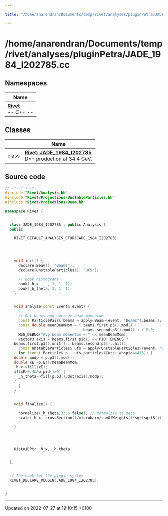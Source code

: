 ```yaml
---

title: "/home/anarendran/Documents/temp/rivet/analyses/pluginPetra/JADE_1984_I202785.cc"

---
```


# /home/anarendran/Documents/temp/rivet/analyses/pluginPetra/JADE_1984_I202785.cc



## Namespaces

| Name           |
| -------------- |
| **[Rivet](http://example.org/namespaces/namespacerivet/)** <br>-*- C++ -*-  |

## Classes

|                | Name           |
| -------------- | -------------- |
| class | **[Rivet::JADE_1984_I202785](http://example.org/classes/classrivet_1_1jade__1984__i202785/)** <br>D*+ production at 34.4 GeV.  |




## Source code

```cpp
// -*- C++ -*-
#include "Rivet/Analysis.hh"
#include "Rivet/Projections/UnstableParticles.hh"
#include "Rivet/Projections/Beam.hh"

namespace Rivet {


  class JADE_1984_I202785 : public Analysis {
  public:

    RIVET_DEFAULT_ANALYSIS_CTOR(JADE_1984_I202785);




    void init() {
      declare(Beam(), "Beams");
      declare(UnstableParticles(), "UFS");

      // Book histograms
      book(_h_x    , 1, 1, 1);
      book(_h_theta, 3, 1, 1);
    }


    void analyze(const Event& event) {
      
      // Get beams and average beam momentum
      const ParticlePair& beams = apply<Beam>(event, "Beams").beams();
      const double meanBeamMom = ( beams.first.p3().mod() +
                                   beams.second.p3().mod() ) / 2.0;
      MSG_DEBUG("Avg beam momentum = " << meanBeamMom);
      Vector3 axis = beams.first.pid() == PID::EMINUS ?
    beams.first.p3().unit() : beams.second.p3().unit();
      const UnstableParticles& ufs = apply<UnstableParticles>(event, "UFS");
      for (const Particle& p : ufs.particles(Cuts::abspid==413)) {
    double modp = p.p3().mod();
    double xE =p.E()/meanBeamMom;
    _h_x->fill(xE);
    if(xE>0.4&&p.pid()>0) {
      _h_theta->fill(p.p3().dot(axis)/modp);
    }
      }
    }


    void finalize() {

      normalize(_h_theta,33.6,false); // normalize to data
      scale(_h_x, crossSection()/microbarn/sumOfWeights()*sqr(sqrtS()));

    }




    Histo1DPtr _h_x, _h_theta;


  };


  // The hook for the plugin system
  RIVET_DECLARE_PLUGIN(JADE_1984_I202785);


}
```


-------------------------------

Updated on 2022-07-27 at 19:10:15 +0100

